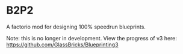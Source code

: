 # B2P2
A factorio mod for designing 100% speedrun blueprints.

Note: this is no longer in development.
View the progress of v3 here: https://github.com/GlassBricks/Blueprinting3
